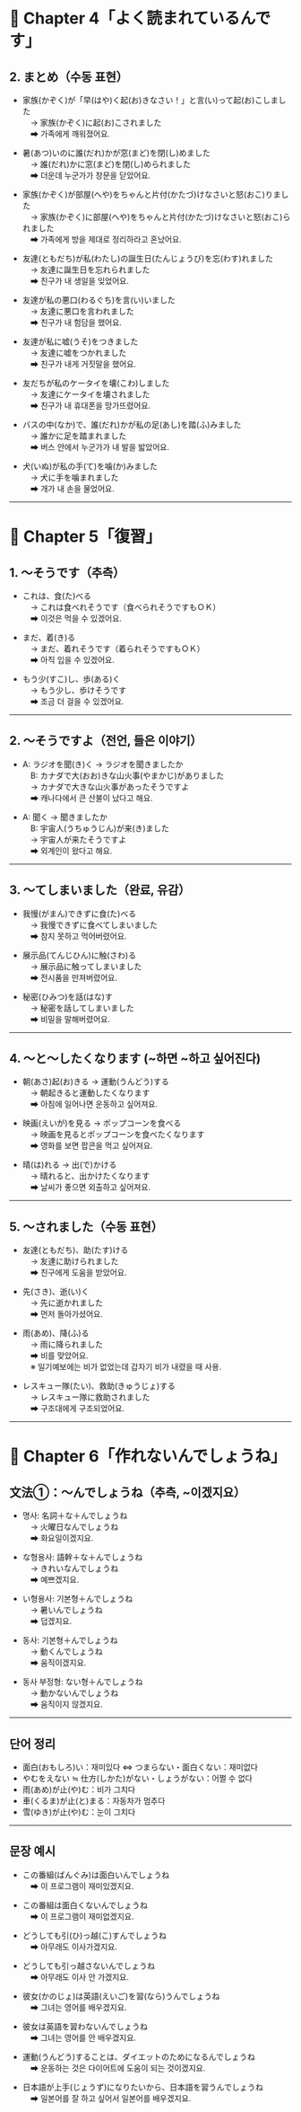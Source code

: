 # 📘 Chapter 4「よく読まれているんです」  
## 2. まとめ（수동 표현）

- 家族(かぞく)が「早(はや)く起(お)きなさい！」と言(い)って起(お)こしました  
　→ 家族(かぞく)に起(お)こされました  
　➡ 가족에게 깨워졌어요.

- 暑(あつ)いのに誰(だれ)かが窓(まど)を閉(し)めました  
　→ 誰(だれ)かに窓(まど)を閉(し)められました  
　➡ 더운데 누군가가 창문을 닫았어요.

- 家族(かぞく)が部屋(へや)をちゃんと片付(かたづ)けなさいと怒(おこ)りました  
　→ 家族(かぞく)に部屋(へや)をちゃんと片付(かたづ)けなさいと怒(おこ)られました  
　➡ 가족에게 방을 제대로 정리하라고 혼났어요.

- 友達(ともだち)が私(わたし)の誕生日(たんじょうび)を忘(わす)れました  
　→ 友達に誕生日を忘れられました  
　➡ 친구가 내 생일을 잊었어요.

- 友達が私の悪口(わるぐち)を言(い)いました  
　→ 友達に悪口を言われました  
　➡ 친구가 내 험담을 했어요.

- 友達が私に嘘(うそ)をつきました  
　→ 友達に嘘をつかれました  
　➡ 친구가 내게 거짓말을 했어요.

- 友だちが私のケータイを壊(こわ)しました  
　→ 友達にケータイを壊されました  
　➡ 친구가 내 휴대폰을 망가뜨렸어요.

- バスの中(なか)で、誰(だれ)かが私の足(あし)を踏(ふ)みました  
　→ 誰かに足を踏まれました  
　➡ 버스 안에서 누군가가 내 발을 밟았어요.

- 犬(いぬ)が私の手(て)を噛(か)みました  
　→ 犬に手を噛まれました  
　➡ 개가 내 손을 물었어요.

---

# 📘 Chapter 5「復習」  

## 1. ～そうです（추측）

- これは、食(た)べる  
　→ これは食べれそうです（食べられそうですもＯＫ）  
　➡ 이것은 먹을 수 있겠어요.

- まだ、着(き)る  
　→ まだ、着れそうです（着られそうですもＯＫ）  
　➡ 아직 입을 수 있겠어요.

- もう少(すこ)し、歩(ある)く  
　→ もう少し、歩けそうです  
　➡ 조금 더 걸을 수 있겠어요.

---

## 2. ～そうですよ（전언, 들은 이야기）

- A: ラジオを聞(き)く → ラジオを聞きましたか  
　B: カナダで大(おお)きな山火事(やまかじ)がありました  
　→ カナダで大きな山火事があったそうですよ  
　➡ 캐나다에서 큰 산불이 났다고 해요.

- A: 聞く → 聞きましたか  
　B: 宇宙人(うちゅうじん)が来(き)ました  
　→ 宇宙人が来たそうですよ  
　➡ 외계인이 왔다고 해요.

---

## 3. ～てしまいました（완료, 유감）

- 我慢(がまん)できずに食(た)べる  
　→ 我慢できずに食べてしまいました  
　➡ 참지 못하고 먹어버렸어요.

- 展示品(てんじひん)に触(さわ)る  
　→ 展示品に触ってしまいました  
　➡ 전시품을 만져버렸어요.

- 秘密(ひみつ)を話(はな)す  
　→ 秘密を話してしまいました  
　➡ 비밀을 말해버렸어요.

---

## 4. ～と～したくなります (~하면 ~하고 싶어진다)

- 朝(あさ)起(お)きる → 運動(うんどう)する  
　→ 朝起きると運動したくなります  
　➡ 아침에 일어나면 운동하고 싶어져요.

- 映画(えいが)を見る → ポップコーンを食べる  
　→ 映画を見るとポップコーンを食べたくなります  
　➡ 영화를 보면 팝콘을 먹고 싶어져요.

- 晴(は)れる → 出(で)かける  
　→ 晴れると、出かけたくなります  
　➡ 날씨가 좋으면 외출하고 싶어져요.

---

## 5. ～されました（수동 표현）

- 友達(ともだち)、助(たす)ける  
　→ 友達に助けられました  
　➡ 친구에게 도움을 받았어요.

- 先(さき)、逝(い)く  
　→ 先に逝かれました  
　➡ 먼저 돌아가셨어요.

- 雨(あめ)、降(ふ)る  
　→ 雨に降られました  
　➡ 비를 맞았어요.  
　※ 일기예보에는 비가 없었는데 갑자기 비가 내렸을 때 사용.

- レスキュー隊(たい)、救助(きゅうじょ)する  
　→ レスキュー隊に救助されました  
　➡ 구조대에게 구조되었어요.

---

# 📘 Chapter 6「作れないんでしょうね」  

## 文法①：～んでしょうね（추측, ~이겠지요）

- 명사: 名詞＋な＋んでしょうね  
　→ 火曜日なんでしょうね  
　➡ 화요일이겠지요.

- な형용사: 語幹＋な＋んでしょうね  
　→ きれいなんでしょうね  
　➡ 예쁘겠지요.

- い형용사: 기본형＋んでしょうね  
　→ 暑いんでしょうね  
　➡ 덥겠지요.

- 동사: 기본형＋んでしょうね  
　→ 動くんでしょうね  
　➡ 움직이겠지요.

- 동사 부정형: ない형＋んでしょうね  
　→ 動かないんでしょうね  
　➡ 움직이지 않겠지요.

---

## 단어 정리

- 面白(おもしろ)い：재미있다 ⇔ つまらない・面白くない：재미없다  
- やむをえない ≒ 仕方(しかた)がない・しょうがない：어쩔 수 없다  
- 雨(あめ)が止(や)む：비가 그치다  
- 車(くるま)が止(と)まる：자동차가 멈추다  
- 雪(ゆき)が止(や)む：눈이 그치다  

---

## 문장 예시

- この番組(ばんぐみ)は面白いんでしょうね  
　➡ 이 프로그램이 재미있겠지요.

- この番組は面白くないんでしょうね  
　➡ 이 프로그램이 재미없겠지요.

- どうしても引(ひ)っ越(こ)すんでしょうね  
　➡ 아무래도 이사가겠지요.

- どうしても引っ越さないんでしょうね  
　➡ 아무래도 이사 안 가겠지요.

- 彼女(かのじょ)は英語(えいご)を習(なら)うんでしょうね  
　➡ 그녀는 영어를 배우겠지요.

- 彼女は英語を習わないんでしょうね  
　➡ 그녀는 영어를 안 배우겠지요.

- 運動(うんどう)することは、ダイエットのためになるんでしょうね  
　➡ 운동하는 것은 다이어트에 도움이 되는 것이겠지요.

- 日本語が上手(じょうず)になりたいから、日本語を習うんでしょうね  
　➡ 일본어를 잘 하고 싶어서 일본어를 배우겠지요.
